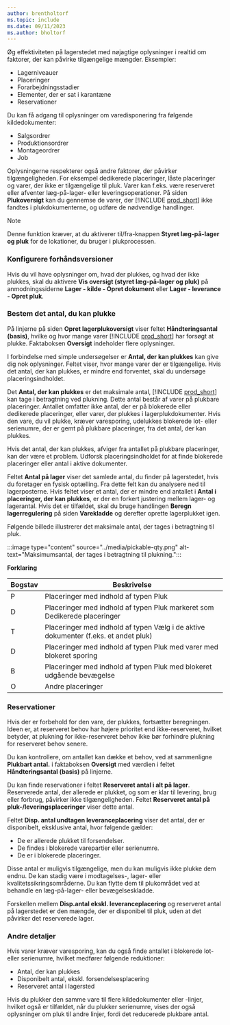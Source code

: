 ```yaml
---
author: brentholtorf
ms.topic: include
ms.date: 09/11/2023
ms.author: bholtorf
---
```


Øg effektiviteten på lagerstedet med nøjagtige oplysninger i realtid om faktorer, der kan påvirke tilgængelige mængder. Eksempler: 

* Lagerniveauer
* Placeringer
* Forarbejdningsstadier
* Elementer, der er sat i karantæne
* Reservationer

Du kan få adgang til oplysninger om varedisponering fra følgende kildedokumenter:

* Salgsordrer
* Produktionsordrer
* Montageordrer
* Job

Oplysningerne respekterer også andre faktorer, der påvirker tilgængeligheden. For eksempel dedikerede placeringer, låste placeringer og varer, der ikke er tilgængelige til pluk. Varer kan f.eks. være reserveret eller afventer læg-på-lager- eller leveringsoperationer. På siden **Plukoversigt** kan du gennemse de varer, der [!INCLUDE [prod_short](prod_short.md)] ikke fandtes i plukdokumenterne, og udføre de nødvendige handlinger.

> [!NOTE]
> Denne funktion kræver, at du aktiverer til/fra-knappen **Styret læg-på-lager og pluk** for de lokationer, du bruger i plukprocessen.

### Konfigurere forhåndsversioner

Hvis du vil have oplysninger om, hvad der plukkes, og hvad der ikke plukkes, skal du aktivere **Vis oversigt (styret læg-på-lager og pluk)** på anmodningssiderne **Lager - kilde - Opret dokument** eller **Lager - leverance - Opret pluk**.

### Bestem det antal, du kan plukke

På linjerne på siden **Opret lagerplukoversigt** viser feltet **Håndteringsantal (basis)**, hvilke og hvor mange varer [!INCLUDE [prod_short](prod_short.md)] har forsøgt at plukke. Faktaboksen **Oversigt** indeholder flere oplysninger.

I forbindelse med simple undersøgelser er **Antal, der kan plukkes** kan give dig nok oplysninger. Feltet viser, hvor mange varer der er tilgængelige. Hvis det antal, der kan plukkes, er mindre end forventet, skal du undersøge placeringsindholdet.

Det **Antal, der kan plukkes** er det maksimale antal, [!INCLUDE [prod_short](prod_short.md)] kan tage i betragtning ved plukning. Dette antal består af varer på plukbare placeringer. Antallet omfatter ikke antal, der er på blokerede eller dedikerede placeringer, eller varer, der plukkes i lagerplukdokumenter. Hvis den vare, du vil plukke, kræver varesporing, udelukkes blokerede lot- eller serienumre, der er gemt på plukbare placeringer, fra det antal, der kan plukkes.

Hvis det antal, der kan plukkes, afviger fra antallet på plukbare placeringer, kan der være et problem. Udforsk placeringsindholdet for at finde blokerede placeringer eller antal i aktive dokumenter.

Feltet **Antal på lager** viser det samlede antal, du finder på lagerstedet, hvis du foretager en fysisk optælling. Fra dette felt kan du analysere ned til lagerposterne. Hvis feltet viser et antal, der er mindre end antallet i **Antal i placeringer, der kan plukkes**, er der en forkert justering mellem lager- og lagerantal. Hvis det er tilfældet, skal du bruge handlingen **Beregn lagerregulering** på siden **Varekladde** og derefter oprette lagerplukket igen.

Følgende billede illustrerer det maksimale antal, der tages i betragtning til pluk.

:::image type="content" source="../media/pickable-qty.png" alt-text="Maksimumsantal, der tages i betragtning til plukning.":::

**Forklaring**

|Bogstav  |Beskrivelse  |
|---------|---------|
|P     |Placeringer med indhold af typen Pluk         |
|D     |Placeringer med indhold af typen Pluk markeret som Dedikerede placeringer        |
|T     |Placeringer med indhold af typen Vælg i de aktive dokumenter (f.eks. et andet pluk)       |
|D     |Placeringer med indhold af typen Pluk med varer med blokeret sporing         |
|B     |Placeringer med indhold af typen Pluk med blokeret udgående bevægelse         |
|O     |Andre placeringer         |

### Reservationer

Hvis der er forbehold for den vare, der plukkes, fortsætter beregningen. Ideen er, at reserveret behov har højere prioritet end ikke-reserveret, hvilket betyder, at plukning for ikke-reserveret behov ikke bør forhindre plukning for reserveret behov senere.

Du kan kontrollere, om antallet kan dække et behov, ved at sammenligne **Plukbart antal.** i faktaboksen **Oversigt** med værdien i feltet **Håndteringsantal (basis)** på linjerne.

Du kan finde reservationer i feltet **Reserveret antal i alt på lager**. Reserverede antal, der allerede er plukket, og som er klar til levering, brug eller forbrug, påvirker ikke tilgængeligheden. Feltet **Reserveret antal på pluk-/leveringsplaceringer** viser dette antal.

Feltet **Disp. antal undtagen leveranceplacering** viser det antal, der er disponibelt, eksklusive antal, hvor følgende gælder:

* De er allerede plukket til forsendelser.
* De findes i blokerede varepartier eller serienumre.
* De er i blokerede placeringer.

Disse antal er muligvis tilgængelige, men du kan muligvis ikke plukke dem endnu. De kan stadig være i modtagelses-, lager- eller kvalitetssikringsområderne. Du kan flytte dem til plukområdet ved at behandle en læg-på-lager- eller bevægelseskladde.

Forskellen mellem **Disp.antal ekskl. leveranceplacering** og reserveret antal på lagerstedet er den mængde, der er disponibel til pluk, uden at det påvirker det reserverede lager.

### Andre detaljer

Hvis varer kræver varesporing, kan du også finde antallet i blokerede lot- eller serienumre, hvilket medfører følgende reduktioner:

* Antal, der kan plukkes
* Disponibelt antal, ekskl. forsendelsesplacering
* Reserveret antal i lagersted 

Hvis du plukker den samme vare til flere kildedokumenter eller -linjer, hvilket også er tilfældet, når du plukker serienumre, vises der også oplysninger om pluk til andre linjer, fordi det reducerede plukbare antal.